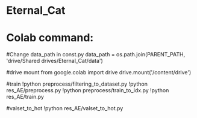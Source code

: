 # Eternal_Cat

# Colab command:

#Change data_path in const.py
data_path = os.path.join(PARENT_PATH, 'drive/Shared drives/Eternal_Cat/data')

#drive mount
from google.colab import drive
drive.mount('/content/drive')

#train
!python preprocess/filtering_to_dataset.py
!python res_AE/preprocess.py
!python preprocess/train_to_idx.py
!python res_AE/train.py

#valset_to_hot
!python res_AE/valset_to_hot.py
